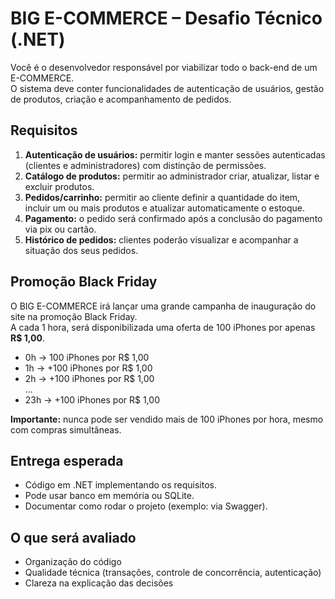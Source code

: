 # BIG E-COMMERCE – Desafio Técnico (.NET)

Você é o desenvolvedor responsável por viabilizar todo o back-end de um E-COMMERCE.  
O sistema deve conter funcionalidades de autenticação de usuários, gestão de produtos, criação e acompanhamento de pedidos.

## Requisitos
1. **Autenticação de usuários:** permitir login e manter sessões autenticadas (clientes e administradores) com distinção de permissões.  
2. **Catálogo de produtos:** permitir ao administrador criar, atualizar, listar e excluir produtos.  
3. **Pedidos/carrinho:** permitir ao cliente definir a quantidade do item, incluir um ou mais produtos e atualizar automaticamente o estoque.  
4. **Pagamento:** o pedido será confirmado após a conclusão do pagamento via pix ou cartão.  
5. **Histórico de pedidos:** clientes poderão visualizar e acompanhar a situação dos seus pedidos.

## Promoção Black Friday
O BIG E-COMMERCE irá lançar uma grande campanha de inauguração do site na promoção Black Friday.  
A cada 1 hora, será disponibilizada uma oferta de 100 iPhones por apenas **R$ 1,00**.  

- 0h → 100 iPhones por R$ 1,00  
- 1h → +100 iPhones por R$ 1,00  
- 2h → +100 iPhones por R$ 1,00  
...  
- 23h → +100 iPhones por R$ 1,00  

**Importante:** nunca pode ser vendido mais de 100 iPhones por hora, mesmo com compras simultâneas.

## Entrega esperada
- Código em .NET implementando os requisitos.  
- Pode usar banco em memória ou SQLite.  
- Documentar como rodar o projeto (exemplo: via Swagger).  

## O que será avaliado
- Organização do código  
- Qualidade técnica (transações, controle de concorrência, autenticação)  
- Clareza na explicação das decisões  
